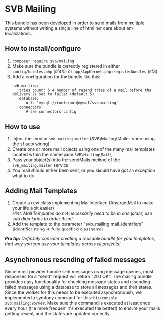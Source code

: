 # SVB Mailing
This bundle has been developed in order to send mails from multiple systems without writing a single line of html nor care about any localizations.

## How to install/configure
1. `composer require svb/mailing`
1. Make sure the bundle is correctly registered in either `config/bundles.php` (sf4/5) or `app/AppKernel.php:registerBundles` (sf3) 
1. Add a configuration for the bundle like this:
   ```
   svb_mailing:
      tries_count: 5 # number of resend tries of a mail before the delivery is set to failed (default 5)
      database:
         url: 'mysql://root:root@mysql/svb_mailing'
      connectors:
         # see connectors config
   ```

## How to use
1. Inject the service `svb_mailing.mailer` (SVB\Mailing\Mailer when using the sf auto wiring)
1. Create one or more mail objects using one of the many mail templates located within the namespace `SVB\Mailing\Mail\`
1. Pass your object(s) into the sendMails method of the `svb_mailing.mailer` service
1. You mail should either been sent, or you should have got an exception what to do

## Adding Mail Templates
1. Create a new class implementing MailInterface (AbstractMail to make your life a bit easier)  
_Hint: Mail Templates do not necessarily need to be in one folder, use sub directories to order them!_
1. Add the template to the parameter "svb_mailing.mail_identifiers" (identifier string => fully qualified classname)

_**Pro tip:** Definitely consider creating a reusable bundle for your templates, that way you can use your templates
across all projects!_  

## Asynchronous resending of failed messages
Since most provider handle sent messages using message queues, most responses for a "send" request will return "200 OK".
The mailing bundle provides easy functionality for checking message states and resending failed messages using a database
to store all messages and their states. Since the worker for this needs to be executed asynchronously, we implemented a
symfony command for this: `bin/console svb:mailing:worker`. Make sure this command is executed at least once every hour
(the more frequent it's executed the better!) to ensure your mails getting resent, and the states are updated correctly. 
